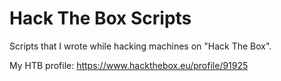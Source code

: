 # Hack The Box Scripts

Scripts that I wrote while hacking machines on "Hack The Box".

My HTB profile: https://www.hackthebox.eu/profile/91925
